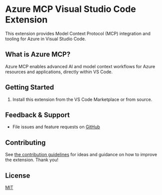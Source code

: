 
# Azure MCP Visual Studio Code Extension

This extension provides Model Context Protocol (MCP) integration and tooling for Azure in Visual Studio Code.

## What is Azure MCP?
Azure MCP enables advanced AI and model context workflows for Azure resources and applications, directly within VS Code.

## Getting Started
1. Install this extension from the VS Code Marketplace or from source.

## Feedback & Support
- File issues and feature requests on [GitHub](https://github.com/Azure/azure-dev/issues)

## Contributing
See [the contribution guidelines](CONTRIBUTING.md) for ideas and guidance on how to improve the extension. Thank you!

## License
[MIT](https://github.com/Azure/azure-dev/LICENSE.md)

